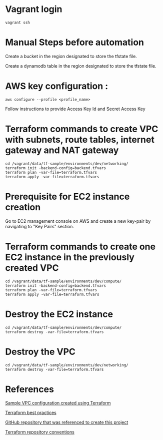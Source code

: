 # Vagrant login
    vagrant ssh

# Manual Steps before automation

  Create a bucket in the region designated to store the tfstate file.

  Create a dynamodb table in the region designated to store the tfstate file.

# AWS key configuration :
    aws configure --profile <profile_name>
Follow instructions to provide Access Key Id and Secret Access Key

# Terraform commands to create VPC with subnets, route tables, internet gateway and NAT gateway
    cd /vagrant/data/tf-sample/environments/dev/networking/
    terraform init -backend-config=backend.tfvars
    terraform plan -var-file=terraform.tfvars
    terraform apply -var-file=terraform.tfvars

# Prerequisite for EC2 instance creation

Go to EC2 management console on AWS and create a new key-pair by navigating to "Key Pairs" section.

# Terraform commands to create one EC2 instance in the previously created VPC
    cd /vagrant/data/tf-sample/environments/dev/compute/
    terraform init -backend-config=backend.tfvars
    terraform plan -var-file=terraform.tfvars
    terraform apply -var-file=terraform.tfvars

# Destroy the EC2 instance
    cd /vagrant/data/tf-sample/environments/dev/compute/
    terraform destroy -var-file=terraform.tfvars

# Destroy the VPC
    cd /vagrant/data/tf-sample/environments/dev/networking/
    terraform destroy -var-file=terraform.tfvars

# References

[Sample VPC configuration created using Terraform](https://nickcharlton.net/posts/terraform-aws-vpc.html)

[Terraform best practices](https://github.com/BWITS/terraform-best-practices)

[GitHub repository that was referenced to create this project](https://github.com/contino/terraform-learn/tree/master/aws)

[Terraform repository conventions](https://www.terraform.io/docs/enterprise/workspaces/repo-structure.html)
